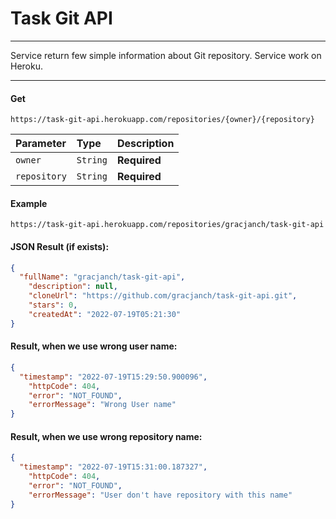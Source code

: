 # Task Git API
***
Service return few simple information about Git repository.
Service work on Heroku. 
***
#### Get 

```http
https://task-git-api.herokuapp.com/repositories/{owner}/{repository}
```

| Parameter | Type   | Description  |
|:----------|:-------|:-------------|
| `owner`   | `String` | **Required** |
| `repository`   | `String` | **Required** |

#### Example
```http
https://task-git-api.herokuapp.com/repositories/gracjanch/task-git-api
```
#### JSON Result (if exists):
```json
{
  "fullName": "gracjanch/task-git-api",
    "description": null,
    "cloneUrl": "https://github.com/gracjanch/task-git-api.git",
    "stars": 0,
    "createdAt": "2022-07-19T05:21:30"
}
```
#### Result, when we use wrong user name:
```json
{
  "timestamp": "2022-07-19T15:29:50.900096",
    "httpCode": 404,
    "error": "NOT_FOUND",
    "errorMessage": "Wrong User name"
}
```
#### Result, when we use wrong repository name:
```json
{
  "timestamp": "2022-07-19T15:31:00.187327",
    "httpCode": 404,
    "error": "NOT_FOUND",
    "errorMessage": "User don't have repository with this name"
}
```
